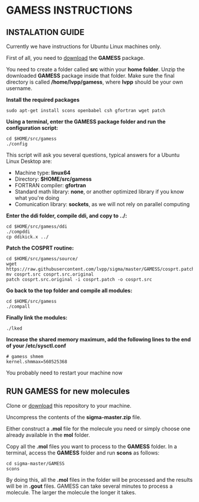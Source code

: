 # GAMESS INSTRUCTIONS

## INSTALATION GUIDE

Currently we have instructions for Ubuntu Linux machines only.

First of all, you need to [download](http://www.msg.ameslab.gov/gamess/download.html) the **GAMESS** package.

You need to create a folder called **src** within your **home folder**. Unzip the downloaded **GAMESS** package inside
that folder. Make sure the final directory is called **/home/lvpp/gamess**, where **lvpp** should be your own username.

**Install the required packages**
```
sudo apt-get install scons openbabel csh gfortran wget patch
```

**Using a terminal, enter the GAMESS package folder and run the configuration script:**
```
cd $HOME/src/gamess
./config
```
This script will ask you several questions, typical answers for a Ubuntu Linux Desktop are:
 * Machine type: **linux64**
 * Directory: **$HOME/src/gamess**
 * FORTRAN compiler: **gfortran**
 * Standard math library: **none**, or another optimized library if you know what you're doing
 * Comunication library: **sockets**, as we will not rely on parallel computing 

**Enter the ddi folder, compile ddi, and copy to ../:**
```
cd $HOME/src/gamess/ddi
./compddi
cp ddikick.x ../
```

**Patch the COSPRT routine:**

```
cd $HOME/src/gamess/source/
wget https://raw.githubusercontent.com/lvpp/sigma/master/GAMESS/cosprt.patch
mv cosprt.src cosprt.src.original
patch cosprt.src.original -i cosprt.patch -o cosprt.src
```

**Go back to the top folder and compile all modules:**
```
cd $HOME/src/gamess
./compall
```

**Finally link the modules:**
```
./lked
```

**Increase the shared memory maximum, add the following lines to the end of your /etc/sysctl.conf**
```
# gamess shmem
kernel.shmmax=560525368
```

You probably need to restart your machine now

## RUN GAMESS for new molecules

Clone or [download](https://github.com/lvpp/sigma/archive/master.zip) this repository to your machine.

Uncompress the contents of the **sigma-master.zip** file.

Either construct a **.mol** file for the molecule you need or simply choose one already available in the **mol** folder.

Copy all the **.mol** files you want to process to the **GAMESS** folder.
In a terminal, access the **GAMESS** folder and run **scons** as follows:
```
cd sigma-master/GAMESS
scons
```

By doing this, all the **.mol** files in the folder will be processed and the results will be in **.gout** files.
GAMESS can take several minutes to process a molecule. The larger the molecule the longer it takes.

